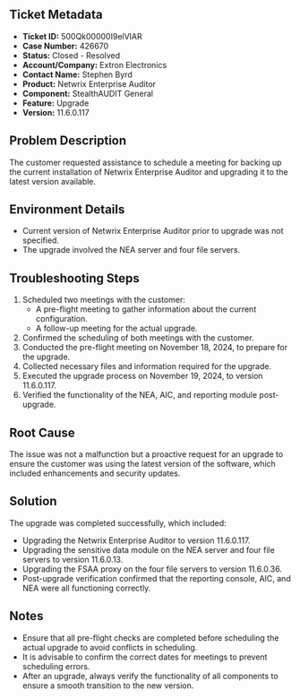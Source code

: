 ## Ticket Metadata
- **Ticket ID:** 500Qk00000I9elVIAR
- **Case Number:** 426670
- **Status:** Closed - Resolved
- **Account/Company:** Extron Electronics
- **Contact Name:** Stephen Byrd
- **Product:** Netwrix Enterprise Auditor
- **Component:** StealthAUDIT General
- **Feature:** Upgrade
- **Version:** 11.6.0.117

## Problem Description
The customer requested assistance to schedule a meeting for backing up the current installation of Netwrix Enterprise Auditor and upgrading it to the latest version available.

## Environment Details
- Current version of Netwrix Enterprise Auditor prior to upgrade was not specified.
- The upgrade involved the NEA server and four file servers.

## Troubleshooting Steps
1. Scheduled two meetings with the customer:
   - A pre-flight meeting to gather information about the current configuration.
   - A follow-up meeting for the actual upgrade.
2. Confirmed the scheduling of both meetings with the customer.
3. Conducted the pre-flight meeting on November 18, 2024, to prepare for the upgrade.
4. Collected necessary files and information required for the upgrade.
5. Executed the upgrade process on November 19, 2024, to version 11.6.0.117.
6. Verified the functionality of the NEA, AIC, and reporting module post-upgrade.

## Root Cause
The issue was not a malfunction but a proactive request for an upgrade to ensure the customer was using the latest version of the software, which included enhancements and security updates.

## Solution
The upgrade was completed successfully, which included:
- Upgrading the Netwrix Enterprise Auditor to version 11.6.0.117.
- Upgrading the sensitive data module on the NEA server and four file servers to version 11.6.0.13.
- Upgrading the FSAA proxy on the four file servers to version 11.6.0.36.
- Post-upgrade verification confirmed that the reporting console, AIC, and NEA were all functioning correctly.

## Notes
- Ensure that all pre-flight checks are completed before scheduling the actual upgrade to avoid conflicts in scheduling.
- It is advisable to confirm the correct dates for meetings to prevent scheduling errors.
- After an upgrade, always verify the functionality of all components to ensure a smooth transition to the new version.